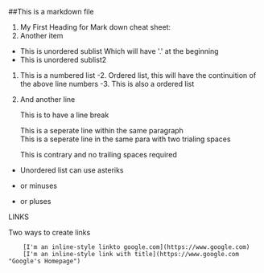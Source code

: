 ##This is a markdown file

1. My First Heading for Mark down cheat sheet:
2. Another item  
  * This is unordered sublist Which will have '.' at the beginning  
  * This is unordered sublist2  

1. This is a numbered list
		-2. Ordered list, this will have the continuition of the above line numbers
		-3. This is also a ordered list

4. And another line

	This is to have a line break

	This is a seperate line within the same paragraph		
	This is a seperate line in the same para with two trialing spaces  
	
	This is contrary and no trailing spaces required
* Unordered list can use asteriks
- or minuses
+ or pluses


LINKS

Two ways to create links

		[I'm an inline-style linkto google.com](https://www.google.com)
		[I'm an inline-style link with title](https://www.google.com "Google's Homepage")
		

